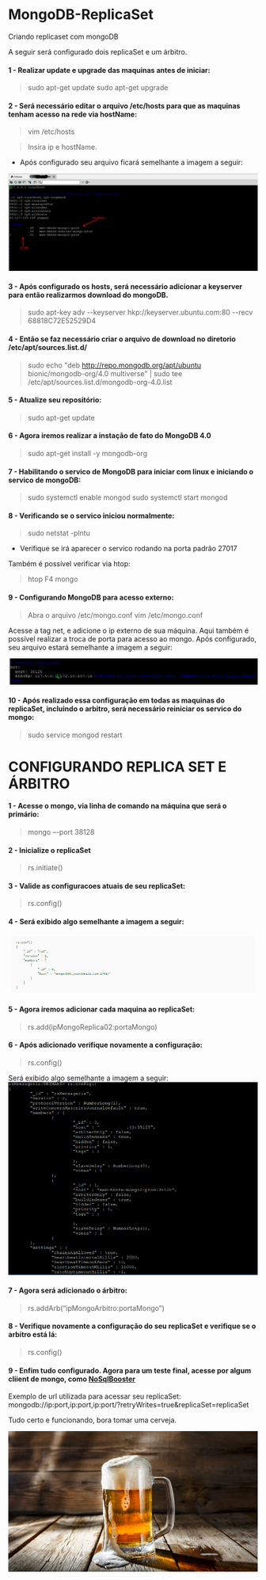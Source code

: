 # MongoDB-ReplicaSet
Criando replicaset com mongoDB

A seguir será configurado dois replicaSet e um árbitro.

#### 1 - Realizar update e upgrade das maquinas antes de iniciar:
  > sudo apt-get update
  > sudo apt-get upgrade
  
#### 2 - Será necessário editar o arquivo /etc/hosts para que as maquinas tenham acesso na rede via hostName:
  > vim /etc/hosts
  
  > Insira ip e hostName. 

* Após configurado seu arquivo ficará semelhante a imagem a seguir: 

![alt text](https://github.com/jardelkuhnen/MongoDB-ReplicaSet/blob/main/images/hostsMapeamento.png?raw=true)

#### 3 - Após configurado os hosts, será necessário adicionar a keyserver para então realizarmos download do mongoDB.
  > sudo apt-key adv --keyserver hkp://keyserver.ubuntu.com:80 --recv 68818C72E52529D4
  
#### 4 - Então se faz necessário criar o arquivo de download no diretorio /etc/apt/sources.list.d/
  > sudo echo "deb http://repo.mongodb.org/apt/ubuntu bionic/mongodb-org/4.0 multiverse" | sudo tee /etc/apt/sources.list.d/mongodb-org-4.0.list
  
#### 5 - Atualize seu repositório:
  > sudo apt-get update

#### 6 - Agora iremos realizar a instação de fato do MongoDB 4.0
  > sudo apt-get install -y mongodb-org
  
#### 7 - Habilitando o servico de MongoDB para iniciar com linux e iniciando o servico de mongoDB:
  > sudo systemctl enable mongod
  > sudo systemctl start mongod
 
#### 8 - Verificando se o servico iniciou normalmente: 
  > sudo netstat -plntu

* Verifique se irá aparecer o servico rodando na porta padrão 27017

 Também é possível verificar via htop: 
  > htop
  > F4
  > mongo

#### 9 - Configurando MongoDB para acesso externo: 
  > Abra o arquivo /etc/mongo.conf
  > vim /etc/mongo.conf
  
  Acesse a tag net, e adicione o ip externo de sua máquina. Aqui também é possível realizar a troca de porta para acesso ao mongo.
  Após configurado, seu arquivo estará semelhante a imagem a seguir: 
  
![alt text](https://github.com/jardelkuhnen/MongoDB-ReplicaSet/blob/main/images/mongoConf.png?raw=true)


#### 10 - Após realizado essa configuração em todas as maquinas do replicaSet, incluindo o arbitro, será necessário reiniciar os servico do mongo: 
   > sudo service mongod restart
	
# CONFIGURANDO REPLICA SET E ÁRBITRO

#### 1 - Acesse o mongo, via linha de comando na máquina que será o primário: 
   > mongo –-port 38128

#### 2 - Inicialize o replicaSet
   > rs.initiate()

#### 3 - Valide as configuracoes atuais de seu replicaSet:
   > rs.config()
   
#### 4 - Será exibido algo semelhante a imagem a seguir: 

![alt text](https://github.com/jardelkuhnen/MongoDB-ReplicaSet/blob/main/images/replicaSetConfigurationInitial.png?raw=true)

#### 5 - Agora iremos adicionar cada maquina ao replicaSet:
   > rs.add(ipMongoReplica02:portaMongo)

#### 6 - Após adicionado verifique novamente a configuração: 
   > rs.config()
   
Será exibido algo semelhante a imagem a seguir: 
![alt text](https://github.com/jardelkuhnen/MongoDB-ReplicaSet/blob/main/images/replicaSetConfiguration.png?raw=true)

#### 7 - Agora será adicionado o árbitro: 
   > rs.addArb(“ipMongoArbitro:portaMongo”)

#### 8 - Verifique novamente a configuração do seu replicaSet e verifique se o arbitro está lá: 
   > rs.config()
   
#### 9 - Enfim tudo configurado. Agora para um teste final, acesse por algum cliient de mongo, como [NoSqlBooster](https://nosqlbooster.com/)
  
  Exemplo de url utilizada para acessar seu replicaSet: mongodb://ip:port,ip:port,ip:port/?retryWrites=true&replicaSet=replicaSet

Tudo certo e funcionando, bora tomar uma cerveja.

![alt text](https://github.com/jardelkuhnen/MongoDB-ReplicaSet/blob/main/images/beer.jpg?raw=true)

   

